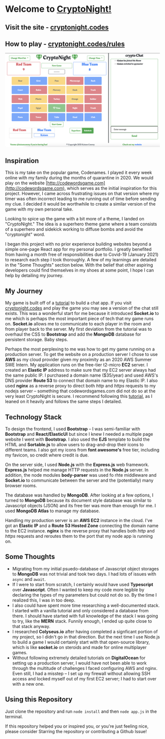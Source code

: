 # Welcome to [CryptoNight!](https://cryptonight.codes)

## Visit the site - [cryptonight.codes](https://cryptonight.codes)

## How to play - [cryptonight.codes/rules](https://cryptonight.codes/rules)

![CryptoNight Screen](images/cryptoscreen.png)

## Inspiration

This is my take on the popular game, Codenames. I played it every week online with my family during the months of quarantine in 2020. We would play on the website [http://codewordsgame.com](http://codewordsgame.com), which serves as the initial inspiration for this project. However, I came across frustrating issues on that version where my timer was often incorrect leading to me running out of time before sending my clue. I decided it would be worthwhile to create a similar version of the game with my own personal take. 

Looking to spice up the game with a bit more of a theme, I landed on "CryptoNight." The idea is a superhero theme game where a team consists of a superhero and sidekick working to diffuse bombs and avoid the "cryptonight" word. 

I began this project with no prior experience building websites beyond a simple one-page React app for my personal portfolio. I greatly benefited from having a month free of responsibilities due to Covid-19 (January 2021) to research each step I took thoroughly. A few of my learnings are detailed in the "Some Thoughts" section below. With the belief that other aspiring developers could find themselves in my shoes at some point, I hope I can help by detailing my journey. 

## My Journey

My game is built off of a [tutorial](https://medium.com/better-programming/building-a-chat-application-from-scratch-with-room-functionality-df3d1e4ef662) to build a chat app. If you visit [cryptonight.codes](https://cryptonight.codes) and play the game you may see a version of the chat still exists. This was a wonderful start for me because it introduced **Socket.io** to me which is perhaps the most important piece of tech that my game runs on. **Socket.io** allows me to communicate to each player in the room and from player back to the server. My first deviation from the tutorial was to overhaul the CSS to **Bootstrap** and add the **MongoDB** database for persistent storage. Baby steps.

Perhaps the most perplexing to me was how to get my game running on a production server. To get the website on a production server I chose to use **AWS** as my cloud provider given my proximity as an 2020 AWS Summer SWE Intern. My application runs on the free-tier t2-micro **EC2** server. I created an **Elastic IP** address to make sure that my EC2 server always had the same public IP. I purchased a domain name ($35/year) and used AWS's DNS provider **Route 53** to connect that domain name to my Elastic IP. I also used **nginx** as a reverse proxy to direct both *http* and *https* requests to my nodejs server – something that codewordsgames.com did not do so at the very least CryptoNight is secure. I recommend following this [tutorial](https://www.digitalocean.com/community/tutorials/how-to-set-up-a-node-js-application-for-production-on-ubuntu-18-04), as I leaned on it heavily and follows the same steps I detailed.

## Technology Stack

To design the frontend, I used **Bootstrap** – I was semi-familiar with **Bootstrap** and **React/ElasticUI** but since I knew I needed a multiple page website I went with **Bootstrap**. I also used the **EJS** template to build the HTML and **Sortable.js** to allow users to drag-and-drop their icons to different teams. I also got my icons from **font awesome's** free tier, including my favicon, so credit where credit is due.

On the server side, I used **Node.js** with the **Express.js** web framework. **Express.js** helped me manage HTTP requests in the **Node.js** server. In addition, the node modules **body-parser** was used fo rhte middleware and **Socket.io** to communicate between the server and the (potentially) many browser rooms.

The database was handled by **MongoDB**. After looking at a few options, I turned to **MongoDB** because its document style database was similar to Javascript objects (JSON) and its free tier was more than enough for me. I used **MongoDB Atlas** to manage my database.

Handling my production server is an **AWS EC2** instance in the cloud. I've got an **Elastic IP** and a **Route 53 Hosted Zone** connecting the domain name to the EC2 instance. **nginx** is the reverse proxy that handles both *http* and *https* requests and reroutes them to the port that my node app is running on.

## Some Thoughts

  - Migrating from my initial psuedo-database of Javascript object storages to **MongoDB** was not trivial and took two days. I had lots of issues with `async` and `await`.
  - If I were to start from scratch, I certainly would have used **Typescript** over **Javascript**. Often I wanted to keep my code more legible by declaring the types of my parameters but could not do so. By the time I realized this, I was in too deep.
  - I also could have spent more time researching a well-documented stack. I started with a vanilla tutorial and only considered a database from there. I should have started with full knowledge of the stack I was going to try, like the **MERN** stack. Funnily enough, I ended up quite close to that stack anyway.
  - I researched **Colyseus.io** after having completed a signficant portion of my project, so I didn't go in that direction. But the next time I use Node.js to build a game I would certainly start with that open-source library, which is like **socket.io** on steroids and made for online multiplayer games.
  - Without following extremely detailed tutorials on **DigitalOcean** for setting up a production server, I would have not been able to work through the multitude of challenges I faced configuring AWS and nginx. Even still, I had a misstep – I set up my firewall without allowing SSH access and locked myself out of my first EC2 server; I had to start over with a new one.

## Using this Repository

Just clone the repository and run `node install` and then `node app.js` in the terminal.

If this repository helped you or inspired you, or you're just feeling nice, please consider Starring the repository or contributing a Github Issue!
